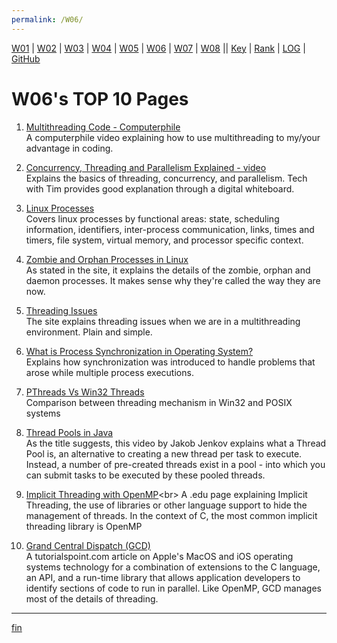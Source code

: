 ```yaml
---
permalink: /W06/
---
```


[W01](https://vandhya.github.io/os211/W01/) | [W02](https://vandhya.github.io/os211/W02/) | [W03](https://vandhya.github.io/os211/W03/) | 
[W04](https://vandhya.github.io/os211/W04/) | [W05](https://vandhya.github.io/os211/W05/) | [W06](https://vandhya.github.io/os211/W06/) | 
[W07](https://vandhya.github.io/os211/W07/) | [W08](https://vandhya.github.io/os211/W08/) || 
[Key](https://vandhya.github.io/os211/TXT/mypubkey.txt) | [Rank](https://vandhya.github.io/os211/TXT/myrank.txt) | [LOG](https://vandhya.github.io/os211/TXT/mylog.txt) | 
[GitHub](https://github.com/vandhya/os211)

# W06's TOP 10 Pages

1. [Multithreading Code - Computerphile](https://youtu.be/7ENFeb-J75k)<br>
A computerphile video explaining how to use multithreading to my/your advantage in coding. 

2. [Concurrency, Threading and Parallelism Explained - video](https://youtu.be/olYdb0DdGtM)<br>
Explains the basics of threading, concurrency, and parallelism. Tech with Tim provides
good explanation through a digital whiteboard.

3. [Linux Processes](http://www.science.unitn.it/~fiorella/guidelinux/tlk/node45.html)<br>
Covers linux processes by functional areas: state, scheduling information, identifiers, 
inter-process communication, links, times and timers, file system, virtual memory, and processor
specific context.

4. [Zombie and Orphan Processes in Linux](https://www.tutorialspoint.com/zombie-and-orphan-processes-in-linux)<br>
As stated in the site, it explains the details of the zombie, orphan and daemon processes. 
It makes sense why they're called the way they are now.

5. [Threading Issues](https://binaryterms.com/threading-issues-in-os.html)<br>
The site explains threading issues when we are in a multithreading environment. Plain and simple.

6. [What is Process Synchronization in Operating System?](https://afteracademy.com/blog/what-is-process-synchronization-in-operating-system)<br>
Explains how synchronization was introduced to handle problems that arose while multiple process executions.

7. [PThreads Vs Win32 Threads](https://www.slideshare.net/abufayez/pthreads-vs-win32-threads)<br>
Comparison between threading mechanism in Win32 and POSIX systems

8. [Thread Pools in Java](https://youtu.be/ZcKt5FYd3bU)<br>
As the title suggests, this video by Jakob Jenkov explains what a Thread Pool is, an 
alternative to creating a new thread per task to execute. 
Instead, a number of pre-created threads exist in a pool - 
into which you can submit tasks to be executed by these pooled threads. 

9. [Implicit Threading with OpenMP](https://w3.cs.jmu.edu/kirkpams/OpenCSF/Books/csf/html/ImplicitThreads.html#:~:text=Implicit%20threading%20is%20the%20use,library%20code%20at%20compile%20time.)<br>
A .edu page explaining Implicit Threading, the use of libraries or other language support to hide the management of threads.
In the context of C, the most common implicit threading library is OpenMP

10. [Grand Central Dispatch (GCD)](https://www.tutorialspoint.com/grand-central-dispatch-gcd)<br>
A tutorialspoint.com article on Apple's MacOS and iOS operating systems technology for
a combination of extensions to the C language, an API, and a run-time library that allows application developers to 
identify sections of code to run in parallel. Like OpenMP, GCD manages most of the details of threading.


----
[fin](https://www.youtube.com/watch?v=IKKar5SS29E)
